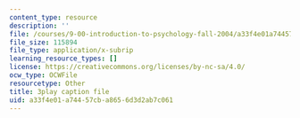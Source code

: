```yaml
---
content_type: resource
description: ''
file: /courses/9-00-introduction-to-psychology-fall-2004/a33f4e01a74457cba8656d3d2ab7c061_10493.vtt
file_size: 115894
file_type: application/x-subrip
learning_resource_types: []
license: https://creativecommons.org/licenses/by-nc-sa/4.0/
ocw_type: OCWFile
resourcetype: Other
title: 3play caption file
uid: a33f4e01-a744-57cb-a865-6d3d2ab7c061
---
```

